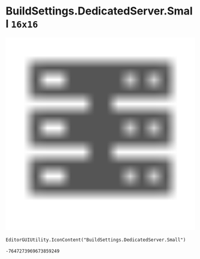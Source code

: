 # BuildSettings.DedicatedServer.Small `16x16`
<img src="/img/BuildSettings.DedicatedServer.Small.png" width=512 height=512>

``` CSharp
EditorGUIUtility.IconContent("BuildSettings.DedicatedServer.Small")
```
```
-7647273969673859249
```
